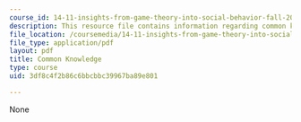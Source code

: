 ```yaml
---
course_id: 14-11-insights-from-game-theory-into-social-behavior-fall-2013
description: This resource file contains information regarding common knowledge.
file_location: /coursemedia/14-11-insights-from-game-theory-into-social-behavior-fall-2013/3df8c4f2b86c6bbcbbc39967ba89e801_MIT14_11F13_common_know.pdf
file_type: application/pdf
layout: pdf
title: Common Knowledge
type: course
uid: 3df8c4f2b86c6bbcbbc39967ba89e801

---
```

None